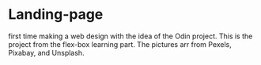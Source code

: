 # Landing-page
first time making a web design with the idea of the Odin project. This is the project from the flex-box learning part. The pictures arr from  Pexels, Pixabay, and Unsplash.
